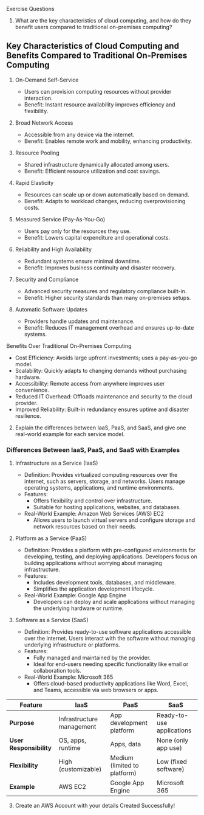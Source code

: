 Exercise Questions

1. What are the key characteristics of cloud computing, and how do they benefit users compared to traditional on-premises computing?
## Key Characteristics of Cloud Computing and Benefits Compared to Traditional On-Premises Computing

1. On-Demand Self-Service 
   - Users can provision computing resources without provider interaction.  
   - Benefit: Instant resource availability improves efficiency and flexibility.

2. Broad Network Access 
   - Accessible from any device via the internet.  
   - Benefit: Enables remote work and mobility, enhancing productivity.

3. Resource Pooling 
   - Shared infrastructure dynamically allocated among users.  
   - Benefit: Efficient resource utilization and cost savings.

4. Rapid Elasticity
   - Resources can scale up or down automatically based on demand.  
   - Benefit: Adapts to workload changes, reducing overprovisioning costs.

5. Measured Service (Pay-As-You-Go)  
   - Users pay only for the resources they use.  
   - Benefit: Lowers capital expenditure and operational costs.

6. Reliability and High Availability 
   - Redundant systems ensure minimal downtime.  
   - Benefit: Improves business continuity and disaster recovery.

7. Security and Compliance  
   - Advanced security measures and regulatory compliance built-in.  
   - Benefit: Higher security standards than many on-premises setups.

8. Automatic Software Updates  
   - Providers handle updates and maintenance.  
   - Benefit: Reduces IT management overhead and ensures up-to-date systems.

Benefits Over Traditional On-Premises Computing
- Cost Efficiency: Avoids large upfront investments; uses a pay-as-you-go model.  
- Scalability:  Quickly adapts to changing demands without purchasing hardware.  
- Accessibility: Remote access from anywhere improves user convenience.  
- Reduced IT Overhead:  Offloads maintenance and security to the cloud provider.  
- Improved Reliability:  Built-in redundancy ensures uptime and disaster resilience.




2. Explain the differences between IaaS, PaaS, and SaaS, and give one real-world example for each service model.

### Differences Between IaaS, PaaS, and SaaS with Examples  

1. Infrastructure as a Service (IaaS) 
   - Definition:  Provides virtualized computing resources over the internet, such as servers, storage, and networks. Users manage operating systems, applications, and runtime environments.  
   - Features: 
     - Offers flexibility and control over infrastructure.  
     - Suitable for hosting applications, websites, and databases.  
   - Real-World Example: Amazon Web Services (AWS) EC2 
     - Allows users to launch virtual servers and configure storage and network resources based on their needs.  

2. Platform as a Service (PaaS)
   - Definition: Provides a platform with pre-configured environments for developing, testing, and deploying applications. Developers focus on building applications without worrying about managing infrastructure.  
   - Features:  
     - Includes development tools, databases, and middleware.  
     - Simplifies the application development lifecycle.  
   - Real-World Example:  Google App Engine 
     - Developers can deploy and scale applications without managing the underlying hardware or runtime.  

3. Software as a Service (SaaS)  
   - Definition: Provides ready-to-use software applications accessible over the internet. Users interact with the software without managing underlying infrastructure or platforms.  
   - Features: 
     - Fully managed and maintained by the provider.  
     - Ideal for end-users needing specific functionality like email or collaboration tools.  
   - Real-World Example: Microsoft 365  
     - Offers cloud-based productivity applications like Word, Excel, and Teams, accessible via web browsers or apps.  



| **Feature**                | **IaaS**                     | **PaaS**                     | **SaaS**                     |
|----------------------------|------------------------------|------------------------------|------------------------------|
| **Purpose**                | Infrastructure management    | App development platform     | Ready-to-use applications    |
| **User Responsibility**    | OS, apps, runtime            | Apps, data                   | None (only app use)          |
| **Flexibility**            | High (customizable)          | Medium (limited to platform) | Low (fixed software)         |
| **Example**                | AWS EC2                      | Google App Engine            | Microsoft 365                |


3. Create an AWS Account with your details
Created Successfully!

